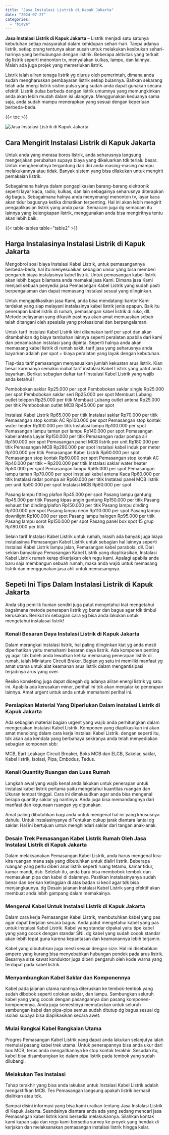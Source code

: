 ```yaml
---
title: "Jasa Instalasi Listrik di Kapuk Jakarta"
date: "2024-07-27"
categories: 
  - "biaya"
---
```


**Jasa Instalasi Listrik di Kapuk Jakarta** – Listrik menjadi satu satunya kebutuhan setiap masyarakat dalam kehidupan sehari-hari. Tanpa adanya listrik, setiap orang tentunya akan susah untuk melakukan kesibukan sehari-harinya yang berhubungan dengan listirik. Beberapa aktivitas yang terkait dg listrik seperti menonton tv, menyalakan kulkas, lampu, dan lainnya. Malah ada juga projek yang memerlukan listrik.

Listrik ialah aliran tenaga listrik yg diurus oleh pemerintah, dimana anda sudah mengharuskan pembayaran listrik setiap bulannya. Bahkan sekarang telah ada energi listrik sistim pulsa yang sudah anda dapat gunakan secara efektif. Listrik pulsa berbeda dengan listrik umumnya yang memungkinkan anda akan lebih mudah dalam isi ulangnya. Menggunakan keduanya sama saja, anda sudah mampu menerapkan yang sesuai dengan keperluan berbeda-beda.

{{< toc >}}

![Jasa Instalasi Listrik di Kapuk Jakarta](/images/instalasi-listrik-murah31.png)

## Cara Mengirit Instalasi Listrik di Kapuk Jakarta

Untuk anda yang merasa boros listrik, anda seharusnya langsung mengerjakan perubahan supaya biaya yang dikeluarkan tdk terlalu besar. Untuk menghematnya tergantung dari diri anda masing-masing mampu melakukannya atau tidak. Banyak sistem yang bisa dilakukan untuk mengirit pemakaian listrik.

Sebagaimana halnya dalam pengaplikasian barang-barang elektronik seperti layar kaca, radio, kulkas, dan lain sebagainya seharusnya diterapkan dg bagus. Sebagaimana halnya anda menyenangi menonton tv, layar kaca akan tidur bagusnya ketika dimatikan terpenting. Hal ini akan lebih mengirit pengaplikasian listrik yang anda pakai. Semacam juga dg semacam itu lainnya yang kelengkapan listrik, menggunakan anda bisa mengiritnya tentu akan lebih baik.

{{< table-tables table="table2" >}}

## Harga Instalasinya Instalasi Listrik di Kapuk Jakarta

Mengobrol soal biaya Instalasi Kabel Listrik, untuk pemasangannya berbeda-beda, hal itu menyesuaikan sebagian unsur yang bisa memberi pengaruh biaya instalasinya kabel listrik. Untuk pemasangan kabel listrik akan lebih bagus bilamana anda memakai jasa Kami. Dimana jasa Kami menjadi sebuah penyedia jasa Pemasangan Kabel Listrik yang sudah pasti berpengalaman dan dapat memasang Instalasi sesuai yang diinginkan.

Untuk mengaplikasikan jasa Kami, anda bisa mendatangi kantor Kami terdekat yang siap melayani instalasinya kabel listrik jenis apapun. Baik itu penerapan kabel listrik di rumah, pemasangan kabel listrik di ruko, dll. Metode pelayanan yang dikasih pastinya akan amat memuaskan sebab telah ditangani oleh spesialis yang professional dan berpengalaman.

Untuk tarif Instalasi Kabel Listrik kini dikenakan tarif per spot dan akan ditambahkan dg biaya tambahan lainnya seperti peralatan apabila dari kami dan penambahan instalasi yang dipinta. Seperti halnya anda akan memasang kabel listrik di rumah sakit, tarif jasa yang seharusnya anda bayarkan adalah per spot + biaya peralatan yang layak dengan kebutuhan.

Tiap-tiap tarif pemasangan menyesuaikan jumlah kekuatan arus listrik. Kian besar karenanya semakin mahal tarif instalasi Kabel Listrik yang patut anda bayarkan. Berikut sebagian daftar tarif Instalasi Kabel Listrik yang wajib anda ketahui !

Pembobokan saklar Rp25.000 per spot Pembobokan saklar single Rp25.000 per spot Pembobokan saklar seri Rp25.000 per spot Membuat Lubang outlet telepon Rp25.000 per titik Membuat Lubang outlet antena Rp25.000 per titik Pembobokan outlet MCB Rp45.000 per spot

Instalasi Kabel Listrik Rp65.000 per titik Instalasi saklar Rp70.000 per titik Pemasangan stop kontak AC Rp100.000 per spot Pemasangan stop kontak water heater Rp100.000 per titik Instalasi lampu Rp100.000 per spot Pemasangan lampu taman per lampu Rp140.000 per spot Pemasangan kabel antena Layar Rp150.000 per titik Pemasangan radar pompa air Rp150.000 per spot Pemasangan panel MCB listrik per unit Rp180.000 per titik Pemasangan MCB Rp280.000 per spot Instalasi kabel induk per meter Rp100.000 per titik Pemasangan Kabel Listrik Rp60.000 per spot Pemasangan stop kontak Rp50.000 per spot Pemasangan stop kontak AC Rp40.000 per titik – Rp200.000 per titik Instalasi saklar water heater Rp50.000 per spot Pemasangan lampu Rp65.000 per spot Pemasangan lampu taman Rp70.000 per spot Instalasi kabel antena Kaca Rp60.000 per titik Instalasi radar pompa air Rp60.000 per titik Instalasi panel MCB listrik per unit Rp90.000 per spot Instalasi MCB Rp60.000 per spot

Pasang lampu fitting plafon Rp45.000 per spot Pasang lampu gantung Rp45.000 per titik Pasang kipas angin gantung Rp150.000 per titik Pasang exhaust fan dinding/plafon Rp150.000 per titik Pasang lampu dinding Rp100.000 per spot Pasang lampu neon Rp110.000 per spot Pasang lampu downlight Rp100.000 per spot Pasang lampu halogen Rp95.000 per titik Pasang lampu sorot Rp150.000 per spot Pasang panel box spot 15 grup Rp180.000 per titik

Selain tarif Instalasi Kabel Listrik untuk rumah, masih ada banyak juga biaya instalasinya Pemasangan Kabel Listrik untuk sebagian hal lainnya seperti Instalasi Kabel Listrik lampu jalan, Pemasangan kabel parabola, dll. Dari sekian banyaknya Pemasangan Kabel Listrik yang diaplikasikan, Instalasi Kabel Listrik rumah kerap dikerjakan oleh regu kami. Apalagi apabila anda baru saja membangun sebuah rumah, maka anda wajib untuk memasang listrik dan menggunakan jasa ahli untuk memasangnya.

## Sepeti Ini Tips Dalam Instalasi Listrik di Kapuk Jakarta


Anda sbg pemilik hunian sendiri juga patut mengetahui kiat mengetahui bagaimana metode penerapan listrik yg benar dan bagus agar tdk timbul kerusakan. Berikut ini sebagian cara yg bisa anda lakukan untuk mengetahui instalasai listrik!

### Kenali Besaran Daya Instalasi Listrik di Kapuk Jakarta

Dalam merangkai instalasi listrik, hal paling diinginkan kiat yg anda mesti diperhatikan yaitu memahami besaran daya listrik. Ada komponen penting yg agar tdk boleh anda lewatkan ketika memasang penerapan listrik di rumah, ialah Miniature Circuit Braker. Bagian yg satu ini memiliki manfaat yg amat utama untuk alat keamanan arus listrik dalam mengantisipasi terjadinya arus yang over.

Resiko konsleting juga dapat dicegah dg adanya aliran energi listrik yg satu ini. Apabila ada kerusakan minor, perihal ini tdk akan menjalar ke penerapan lainnya. Amat urgent untuk anda untuk memahami perihal ini.

### Persiapkan Material Yang Diperlukan Dalam Instalasi Listrik di Kapuk Jakarta

Ada sebagian material bagian urgent yang wajib anda perhitungkan dalam mengerjakan Instalasi Kabel Listrik. Komponen yang diaplikasikan ini akan amat menolong dalam cara kerja Instalasi Kabel Listrik. dengan seperti itu, tdk akan ada kendala yang berbahaya sekiranya anda telah menyediakan sebagian komponen sbb:

MCB, Eart Leakage Circuit Breaker, Boks MCB dan ELCB, Sakelar, saklar, Kabel listrik, Isolasi, Pipa, Embodus, Tedus.

### Kenali Quantity Ruangan dan Luas Rumah

Langkah awal yang wajib kenal anda lakukan untuk penerapan untuk instalasi kabel listrik pertama yaitu mengetahui kuantitas ruangan dan Ukuran tempat tinggal. Cara ini dimaksudkan agar anda bisa mengenal berapa quantity saklar yg nantinya. Anda juga bisa memandangnya dari manfaat dan kegunaan ruangan yg digunakan.

Amat paling dibutuhkan bagi anda untuk mengenal hal ini yang khususnya dahulu. Untuk instalasinyanya diTentukan cukup jarak diantara lantai dg saklar. Hal ini bertujuan untuk menghindari saklar dari tangan anak-anak.

### Desain Trek Pemasangan Kabel Listrik Rumah Oleh Jasa Instalasi Listrik di Kapuk Jakarta

Dalam melaksanakan Pemasangan Kabel Listrik, anda harus mengenal kira-kira ruangan mana saja yang dibutuhkan untuk dialiri listrik. Beberapa ruangan yang perlu diberi arus listrik seperti ruang tetamu, kamar tidur, kamar mandi, dsb. Setelah itu, anda baru bisa membobok tembok dan memasukan pipa dan kabel di dalamnya. Pastikan instalasinyanya sudah benar dan berikan ketinggian di atas badan si kecil agar tdk bisa menjangkaunya. dg Desain jalanan Instalasi Kabel Listrik yang efektif akan membuat anda lebih gampang dalam memakainya.

### Mengenal Kabel Untuk Instalasi Listrik di Kapuk Jakarta

Dalam cara kerja Pemasangan Kabel Listrik, membutuhkan kabel yang pas agar dapat berjalan secara bagus. Anda patut mengetahui kabel yang pas untuk Instalasi Kabel Listrik. Kabel yang standar dipakai yaitu tipe kabel yang yang cocok dengan standar SNI. dg kabel yang sudah cocok standar akan lebih tepat guna karena kepantasan dan keamanannya lebih terjamin.

Kabel yang dibutuhkan juga mesti sesuai dengan size. Hal ini disebabkan ampere yang kurang bisa menyebabkan hubungan pendek pada arus listrik. Besarnya size kawat konduktor juga diberi pengaruh oleh kode warna yang terdapat pada kabel listrik.

### Menyambungkan Kabel Saklar dan Komponennya

Kabel pada jalanan utama nantinya diteruskan ke tembok-tembok yang sudah dibobok seperti colokan saklar, dan lampu. Sambungkan seluruh kabel yang yang cocok dengan pasangannya dan pasang komponen-komponennya. Anda juga semestinya memutuskan untuk seluruh sambungan kabel dan pipa-pipa semua sudah ditutup dg bagus sesuai dg isolasi supaya bisa diaplikasikan secara awet.

### Mulai Rangkai Kabel Rangkaian Utama

Progres Pemasangan Kabel Listrik yang dapat anda lakukan selanjutya ialah memulai pasang kabel trek utama. Untuk penerapannya bisa anda ukur dari box MCB, terus anda mengaitkannya ke stop kontak terakhir. Sesudah itu, kabel bisa disambungkan ke dalam pipa listrik pada tembok yang sudah dilubangi.

### Melakukan Tes Instalasi

Tahap terakhir yang bisa anda lakukan untuk Instalasi Kabel Listrik adalah mengaktifkan MCB. Tes Pemasangan langsung apakah listrik berhasil dialirkan atau tdk.

Sampai disini informasi yang bisa kami uraikan tentang Jasa Instalasi Listrik di Kapuk Jakarta. Seandainya diantara anda ada yang sedang mencari jasa Pemasangan kabel listrik kami bersedia melakukannya. Silahkan kontak kami kapan saja dan regu kami bersedia survey ke proyek yang hendak di kerjakan dan melaksanakan pemasangan instalasi listrik hingga kelar.
